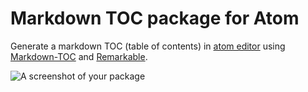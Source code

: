 # Markdown TOC package for Atom

Generate a markdown TOC (table of contents) in [atom editor](https://atom.io/) using [Markdown-TOC](https://github.com/jonschlinkert/markdown-toc) and [Remarkable](https://github.com/jonschlinkert/remarkable).

![A screenshot of your package](https://f.cloud.github.com/assets/69169/2290250/c35d867a-a017-11e3-86be-cd7c5bf3ff9b.gif)
